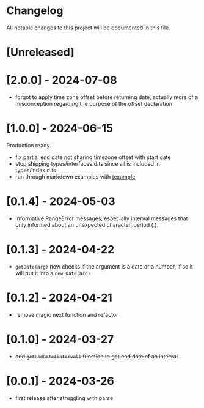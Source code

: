 # Changelog

All notable changes to this project will be documented in this file.

# [Unreleased]

# [2.0.0] - 2024-07-08

- forgot to apply time zone offset before returning date, actually more of a misconception regarding the purpose of the offset declaration

# [1.0.0] - 2024-06-15

Production ready.

- fix partial end date not sharing timezone offset with start date
- stop shipping types/interfaces.d.ts since all is included in types/index.d.ts
- run through markdown examples with [texample](https://www.npmjs.com/package/texample)

# [0.1.4] - 2024-05-03

- Informative RangeError messages, especially interval messages that only informed about an unexpected character, period (.).

# [0.1.3] - 2024-04-22

- `getDate(arg)` now checks if the argument is a date or a number, if so it will put it into a `new Date(arg)`

# [0.1.2] - 2024-04-21

- remove magic next function and refactor

# [0.1.0] - 2024-03-27

- ~~add `getEndDate(interval)` function to get end date of an interval~~

# [0.0.1] - 2024-03-26

- first release after struggling with parse
